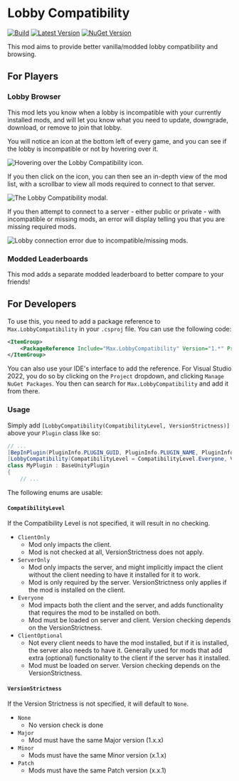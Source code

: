 # Lobby Compatibility

[![Build](https://github.com/MaxWasUnavailable/LobbyCompatibility/actions/workflows/build.yml/badge.svg?branch=master)](https://github.com/MaxWasUnavailable/LobbyCompatibility/actions/workflows/build.yml)
[![Latest Version](https://img.shields.io/thunderstore/v/BMX/LobbyCompatibility?logo=thunderstore&logoColor=white)](https://thunderstore.io/c/lethal-company/p/BMX/LobbyCompatibility)
[![NuGet Version](https://img.shields.io/nuget/v/LethalCompany.LobbyCompatiblity?logo=nuget)](https://www.nuget.org/packages/LethalCompany.LobbyCompatiblity)

This mod aims to provide better vanilla/modded lobby compatibility and browsing.

## For Players

### Lobby Browser

This mod lets you know when a lobby is incompatible with your currently installed mods, and will let you know what you need to update, downgrade, download, or remove to join that lobby.

You will notice an icon at the bottom left of every game, and you can see if the lobby is incompatible or not by hovering over it.

![Hovering over the Lobby Compatibility icon.]()

If you then click on the icon, you can then see an in-depth view of the mod list, with a scrollbar to view all mods required to connect to that server.

![The Lobby Compatibility modal.]()

If you then attempt to connect to a server - either public or private - with incompatible or missing mods, an error will display telling you that you are missing required mods.

![Lobby connection error due to incompatible/missing mods.]()

### Modded Leaderboards

This mod adds a separate modded leaderboard to better compare to your friends!

## For Developers

To use this, you need to add a package reference to `Max.LobbyCompatibility` in your `.csproj` file. You can use the following code:

```xml
<ItemGroup>
    <PackageReference Include="Max.LobbyCompatibility" Version="1.*" PrivateAssets="all" />
</ItemGroup>
```

You can also use your IDE's interface to add the reference. For Visual Studio 2022, you do so by clicking on the `Project` dropdown, and clicking `Manage NuGet Packages`. You then can search for `Max.LobbyCompatibility` and add it from there.

### Usage

Simply add `[LobbyCompatibility(CompatibilityLevel, VersionStrictness)]` above your `Plugin` class like so:

```csharp
// ...
[BepInPlugin(PluginInfo.PLUGIN_GUID, PluginInfo.PLUGIN_NAME, PluginInfo.PLUGIN_VERSION)]
[LobbyCompatibility(CompatibilityLevel = CompatibilityLevel.Everyone, VersionStrictness = VersionStrictness.Minor)]
class MyPlugin : BaseUnityPlugin
{
    // ...
```

The following enums are usable:

#### `CompatibilityLevel`

If the Compatibility Level is not specified, it will result in no checking.

- `ClientOnly`
  - Mod only impacts the client.
  - Mod is not checked at all, VersionStrictness does not apply.
- `ServerOnly`
  - Mod only impacts the server, and might implicitly impact the client without the client needing to have it installed for it to work.
  - Mod is only required by the server. VersionStrictness only applies if the mod is installed on the client.
- `Everyone`
  - Mod impacts both the client and the server, and adds functionality that requires the mod to be installed on both.
  - Mod must be loaded on server and client. Version checking depends on the VersionStrictness.
- `ClientOptional`
  - Not every client needs to have the mod installed, but if it is installed, the server also needs to have it. Generally used for mods that add extra (optional) functionality to the client if the server has it installed.
  - Mod must be loaded on server. Version checking depends on the VersionStrictness.


#### `VersionStrictness`

If the Version Strictness is not specified, it will default to `None`.

- `None`
  - No version check is done
- `Major`
  - Mod must have the same Major version (1.x.x)
- `Minor`
  - Mods must have the same Minor version (x.1.x)
- `Patch`
  - Mods must have the same Patch version (x.x.1)